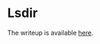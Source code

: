 # Lsdir
The writeup is available [here](https://docs.google.com/document/d/1Qv2VhiJ2TbJQLBSJAQ6Vun6UKLzyy9VrDGOz5SQT7KY/edit?usp=sharing).
